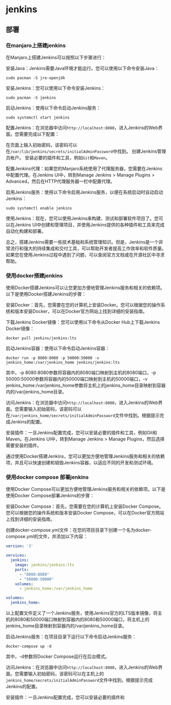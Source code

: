 # jenkins

## 部署

### 在manjaro上搭建jenkins

在Manjaro上搭建Jenkins可以按照以下步骤进行：

安装Java：Jenkins需要Java环境才能运行。您可以使用以下命令安装Java：

```shell
sudo pacman -S jre-openjdk
```

安装Jenkins：您可以使用以下命令安装Jenkins：

```shell
sudo pacman -S jenkins
```

启动Jenkins：使用以下命令启动Jenkins服务：

```shell
sudo systemctl start jenkins
```

配置Jenkins：在浏览器中访问`http://localhost:8080`，进入Jenkins的Web界面。您需要完成以下配置：

在页面上输入初始密码，该密码可以在`/var/lib/jenkins/secrets/initialAdminPassword`中找到。
创建Jenkins管理员帐户。
安装必要的插件和工具，例如`Git`和`Maven`。

配置Jenkins代理：如果您的Manjaro系统使用了代理服务器，您需要在Jenkins中配置代理。在Jenkins UI中，转到Manage Jenkins > Manage Plugins > Advanced，然后在HTTP代理服务器一栏中配置代理。

启用Jenkins服务：使用以下命令启用Jenkins服务，以便在系统启动时自动启动Jenkins：

```shell
sudo systemctl enable jenkins
```

使用Jenkins：现在，您可以使用Jenkins来构建、测试和部署软件项目了。您可以在Jenkins UI中创建和管理项目，并使用Jenkins提供的各种插件和工具来完成自动化构建和部署。

总之，搭建Jenkins需要一些技术基础和系统管理知识。但是，Jenkins是一个非常流行和强大的持续集成和交付工具，可以帮助开发者提高工作效率和软件质量。如果您在使用Jenkins过程中遇到了问题，可以查阅官方文档或在开源社区中寻求帮助。

### 使用docker搭建jenkins

使用Docker搭建Jenkins可以让您更加方便地管理Jenkins服务和相关的依赖项。以下是使用Docker搭建Jenkins的步骤：

安装Docker：首先，您需要在您的计算机上安装Docker。您可以根据您的操作系统和版本安装Docker，可以在Docker官方网站上找到详细的安装指南。

下载Jenkins Docker镜像：您可以使用以下命令从Docker Hub上下载Jenkins Docker镜像：

```shell
docker pull jenkins/jenkins:lts
```

启动Jenkins容器：使用以下命令启动Jenkins容器：

```shell
docker run -p 8080:8080 -p 50000:50000 -v jenkins_home:/var/jenkins_home jenkins/jenkins:lts
```

其中，-p 8080:8080参数将容器内的8080端口映射到主机的8080端口，-p 50000:50000参数将容器内的50000端口映射到主机的50000端口，-v jenkins_home:/var/jenkins_home参数将主机上的jenkins_home目录映射到容器内的/var/jenkins_home目录。

访问Jenkins：在浏览器中访问`http://localhost:8080`，进入Jenkins的Web界面。您需要输入初始密码，该密码可以在`/var/jenkins_home/secrets/initialAdminPassword`文件中找到。根据提示完成Jenkins的配置。

安装插件：一旦Jenkins配置完成，您可以安装必要的插件和工具，例如Git和Maven。在Jenkins UI中，转到Manage Jenkins > Manage Plugins，然后选择需要安装的插件。

通过使用Docker搭建Jenkins，您可以更加方便地管理Jenkins服务和相关的依赖项，并且可以快速创建和销毁Jenkins容器，以适应不同的开发和测试环境。

### 使用docker compose 部署jenkins

使用Docker Compose可以更加方便地管理Jenkins服务和相关的依赖项。以下是使用Docker Compose部署Jenkins的步骤：

安装Docker Compose：首先，您需要在您的计算机上安装Docker Compose。您可以根据您的操作系统和版本安装Docker Compose，可以在Docker官方网站上找到详细的安装指南。

创建docker-compose.yml文件：在您的项目目录下创建一个名为docker-compose.yml的文件，并添加以下内容：

```yaml
version: '3'

services:
  jenkins:
    image: jenkins/jenkins:lts
    ports:
      - "8080:8080"
      - "50000:50000"
    volumes:
      - jenkins_home:/var/jenkins_home

volumes:
  jenkins_home:
```

以上配置文件定义了一个Jenkins服务，使用Jenkins官方的LTS版本镜像，将主机的8080和50000端口映射到容器内的8080和50000端口，将主机上的jenkins_home目录映射到容器内的/var/jenkins_home目录。

启动Jenkins服务：在项目目录下运行以下命令启动Jenkins服务：

```shell
docker-compose up -d
```

其中，-d参数将Docker Compose运行在后台模式。

访问Jenkins：在浏览器中访问`http://localhost:8080`，进入Jenkins的Web界面。您需要输入初始密码，该密码可以在主机上的`jenkins_home/secrets/initialAdminPassword`文件中找到。根据提示完成Jenkins的配置。

安装插件：一旦Jenkins配置完成，您可以安装必要的插件和
